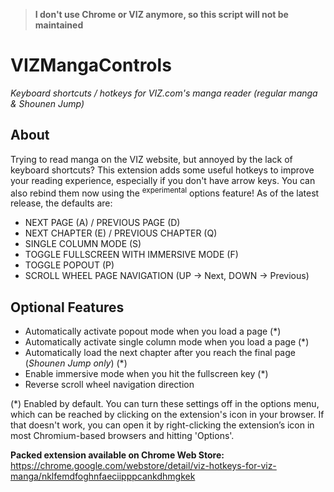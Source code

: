 > **I don't use Chrome or VIZ anymore, so this script will not be maintained**

# VIZMangaControls
*Keyboard shortcuts / hotkeys for VIZ.com's manga reader (regular manga & Shounen Jump)*

## About
Trying to read manga on the VIZ website, but annoyed by the lack of keyboard shortcuts? This extension adds some useful hotkeys to improve your reading experience, especially if you don't have arrow keys. You can also rebind them now using the <sup>experimental</sup> options feature! As of the latest release, the defaults are: 
* NEXT PAGE (A) / PREVIOUS PAGE (D)
* NEXT CHAPTER (E) / PREVIOUS CHAPTER (Q)
* SINGLE COLUMN MODE (S)
* TOGGLE FULLSCREEN WITH IMMERSIVE MODE (F)
* TOGGLE POPOUT (P)
* SCROLL WHEEL PAGE NAVIGATION (UP -> Next, DOWN -> Previous)

## Optional Features
* Automatically activate popout mode when you load a page (*)
* Automatically activate single column mode when you load a page (*)
* Automatically load the next chapter after you reach the final page (*Shounen Jump only*) (*)
* Enable immersive mode when you hit the fullscreen key (*)
* Reverse scroll wheel navigation direction

(*) Enabled by default. You can turn these settings off in the options menu, which can be reached by clicking on the extension's icon in your browser. If that doesn't work, you can open it by right-clicking the extension’s icon in most Chromium-based browsers and hitting 'Options'. 


**Packed extension available on Chrome Web Store:**
https://chrome.google.com/webstore/detail/viz-hotkeys-for-viz-manga/nklfemdfoghnfaeciipppcankdhmgkek

